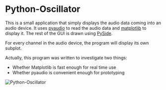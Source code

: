 Python-Oscillator
=================

This is a small application that simply displays the audio data coming into an audio device. It uses [pyaudio][] to read the audio data and [matplotlib][] to display it. The rest of the GUI is drawn using [PySide][].

For every channel in the audio device, the program will display its own subplot.

Actually, this program was written to investigate two things:
- Whether Matplotlib is fast enough for real time use
- Whether pyaudio is convenient enough for prototyping

![Python-Oscillator](https://raw.github.com/bastibe/python-oscillator/master/python-oscillator.png)

[pyaudio]: http://people.csail.mit.edu/hubert/pyaudio/
[matplotlib]: http://matplotlib.org/
[pyside]: http://qt-project.org/wiki/PySide
